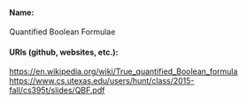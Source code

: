 #### Name:
Quantified Boolean Formulae

#### URIs (github, websites, etc.):
https://en.wikipedia.org/wiki/True_quantified_Boolean_formula
https://www.cs.utexas.edu/users/hunt/class/2015-fall/cs395t/slides/QBF.pdf
